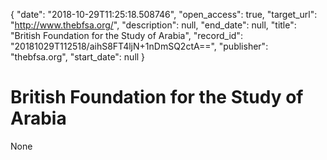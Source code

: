 {
  "date": "2018-10-29T11:25:18.508746", 
  "open_access": true, 
  "target_url": "http://www.thebfsa.org/", 
  "description": null, 
  "end_date": null, 
  "title": "British Foundation for the Study of Arabia", 
  "record_id": "20181029T112518/aihS8FT4ljN+1nDmSQ2ctA==", 
  "publisher": "thebfsa.org", 
  "start_date": null
}

# British Foundation for the Study of Arabia

None